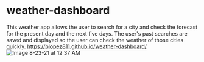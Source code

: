 
# weather-dashboard
This weather app allows the user to search for a city and check the forecast for the present day and the next five days. The user's past searches are saved and displayed so the user can check the weather of those cities quickly.
https://blopez811.github.io/weather-dashboard/
![Image 8-23-21 at 12 37 AM](https://user-images.githubusercontent.com/84877211/130396379-7eebcafa-d9c1-4280-a75d-6a299ddc3457.jpeg)
